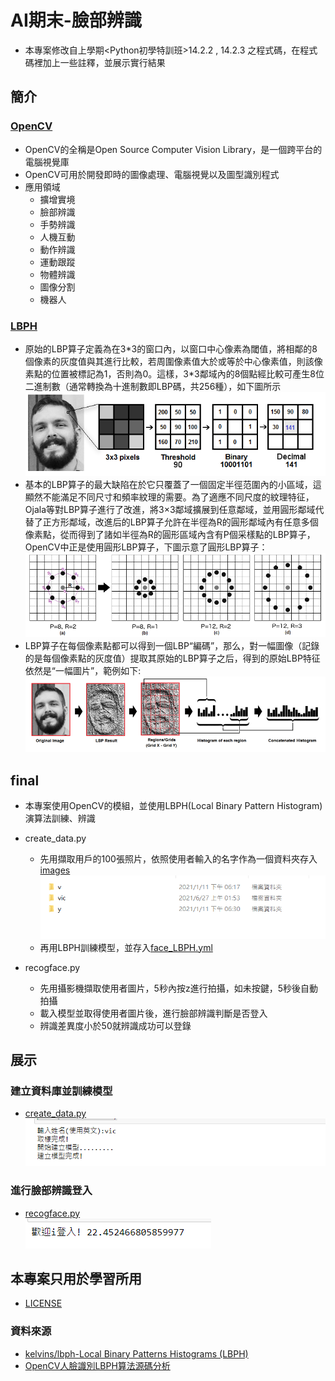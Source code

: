 # AI期末-臉部辨識
* 本專案修改自上學期<Python初學特訓班>14.2.2 , 14.2.3 之程式碼，在程式碼裡加上一些註釋，並展示實行結果
## 簡介
### [OpenCV](https://zh.wikipedia.org/wiki/OpenCV)
* OpenCV的全稱是Open Source Computer Vision Library，是一個跨平台的電腦視覺庫
* OpenCV可用於開發即時的圖像處理、電腦視覺以及圖型識別程式
* 應用領域
    * 擴增實境
    * 臉部辨識
    * 手勢辨識
    * 人機互動
    * 動作辨識
    * 運動跟蹤
    * 物體辨識
    * 圖像分割
    * 機器人

### [LBPH](https://towardsdatascience.com/face-recognition-how-lbph-works-90ec258c3d6b)
* 原始的LBP算子定義為在3\*3的窗口內，以窗口中心像素為閾值，將相鄰的8個像素的灰度值與其進行比較，若周圍像素值大於或等於中心像素值，則該像素點的位置被標記為1，否則為0。這樣，3\*3鄰域內的8個點經比較可產生8位二進制數（通常轉換為十進制數即LBP碼，共256種），如下圖所示\
![PICTURE](https://github.com/victor0520/ai109b/blob/main/ai_final/4.png)
* 基本的LBP算子的最大缺陷在於它只覆蓋了一個固定半徑范圍內的小區域，這顯然不能滿足不同尺寸和頻率紋理的需要。為了適應不同尺度的紋理特征，Ojala等對LBP算子進行了改進，將3×3鄰域擴展到任意鄰域，並用圓形鄰域代替了正方形鄰域，改進后的LBP算子允許在半徑為R的圓形鄰域內有任意多個像素點，從而得到了諸如半徑為R的圓形區域內含有P個采樣點的LBP算子，OpenCV中正是使用圓形LBP算子，下圖示意了圓形LBP算子：\
![PICTURE](https://github.com/victor0520/ai109b/blob/main/ai_final/5.png)
* LBP算子在每個像素點都可以得到一個LBP“編碼”，那么，對一幅圖像（記錄的是每個像素點的灰度值）提取其原始的LBP算子之后，得到的原始LBP特征依然是“一幅圖片”，範例如下:\
![PICTURE](https://github.com/victor0520/ai109b/blob/main/ai_final/6.png)

## final
* 本專案使用OpenCV的模組，並使用LBPH(Local Binary Pattern Histogram)演算法訓練、辨識
* create_data.py
    * 先用擷取用戶的100張照片，依照使用者輸入的名字作為一個資料夾存入[images](https://github.com/victor0520/ai109b/tree/main/ai_final/images)\
    ![PICTURE](https://github.com/victor0520/ai109b/blob/main/ai_final/3.png)
    * 再用LBPH訓練模型，並存入[face_LBPH.yml](https://github.com/victor0520/ai109b/blob/main/ai_final/face_LBPH.yml)

* recogface.py
    * 先用攝影機擷取使用者圖片，5秒內按z進行拍攝，如未按鍵，5秒後自動拍攝
    * 載入模型並取得使用者圖片後，進行臉部辨識判斷是否登入
    * 辨識差異度小於50就辨識成功可以登錄

## 展示
### 建立資料庫並訓練模型
* [create_data.py](https://github.com/victor0520/ai109b/blob/main/ai_final/create_data.py)\
![PICTURE](https://github.com/victor0520/ai109b/blob/main/ai_final/1.png)

### 進行臉部辨識登入
* [recogface.py](https://github.com/victor0520/ai109b/blob/main/ai_final/recogface.py)\
![PICTURE](https://github.com/victor0520/ai109b/blob/main/ai_final/2.png)


## 本專案只用於學習所用
* [LICENSE](https://github.com/victor0520/ai109b/blob/main/ai_final/LICENSE.md)
### 資料來源
* [kelvins/lbph-Local Binary Patterns Histograms (LBPH)](https://github.com/kelvins/lbph)
* [OpenCV人臉識別LBPH算法源碼分析](https://zh.codeprj.com/blog/5da48a1.html)